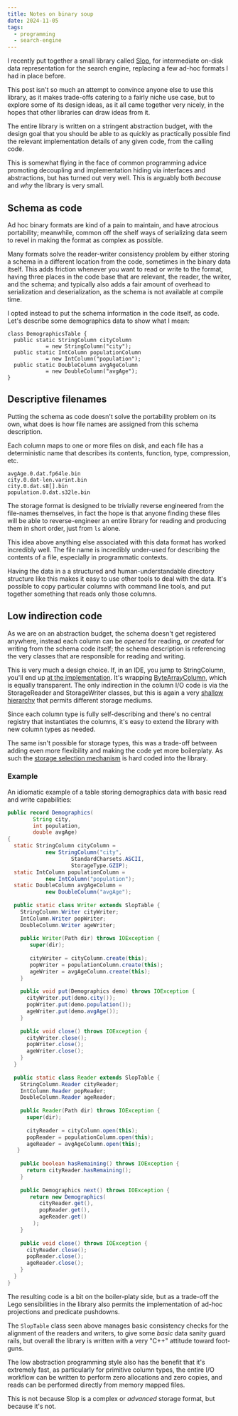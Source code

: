 ```yaml
---
title: Notes on binary soup
date: 2024-11-05
tags:
  - programming
  - search-engine
---
```

I recently put together a small library called [Slop](https://github.com/MarginaliaSearch/SlopData), for intermediate on-disk data representation for the search engine, replacing a few ad-hoc formats I had in place before.  

This post isn't so much an attempt to convince anyone else to use this library, as it makes trade-offs catering to a fairly niche use case, but to explore some of its design ideas, as it all came together very nicely, in the hopes that other libraries can draw ideas from it.

The entire library is written on a stringent abstraction budget, with the design goal that you should be able to as quickly as practically possible find the relevant implementation details of any given code, from the calling code.   

This is somewhat  flying in the face of common programming advice promoting decoupling and implementation hiding via interfaces and abstractions, but has turned out very well.  This is arguably both *because* and *why*  the library is very small.

## Schema as code

Ad hoc binary formats are kind of a pain to maintain, and have atrocious portability; meanwhile, common off the shelf ways of serializing data seem to revel in making the format as complex as possible.  

Many formats solve the reader-writer consistency problem by either storing a schema in a different location from the code, sometimes in the binary data itself.   This adds friction whenever you want to read or write to the format, having three places in the code base that are relevant, the reader, the writer, and the schema; and typically also adds a fair amount of overhead to serialization and deserialization, as the schema is not available at compile time.

I opted instead to put the schema information in the code itself, as code.   Let's describe some demographics data to show what I mean:

```
class DemographicsTable {
  public static StringColumn cityColumn 
            = new StringColumn("city");  
  public static IntColumn populationColumn 
            = new IntColumn("population");  
  public static DoubleColumn avgAgeColumn 
            = new DoubleColumn("avgAge");
}
```

## Descriptive filenames

Putting the schema as code doesn't solve the portability problem on its own, what does is how file names are assigned from this schema description.  

Each column maps to one or more files on disk, and each file has a deterministic name that describes its contents, function, type, compression, etc.  

```
avgAge.0.dat.fp64le.bin  
city.0.dat-len.varint.bin  
city.0.dat.s8[].bin
population.0.dat.s32le.bin
```

The storage format is designed to be trivially reverse engineered from the file-names themselves, in fact the hope is that anyone finding these files will be able to reverse-engineer an entire library for reading and producing them in short order, just from `ls` alone.

This idea above anything else associated with this data format has worked incredibly well.  The file name is incredibly under-used for describing the contents of a file, especially in programmatic contexts.

Having the data in a a structured and human-understandable directory structure like this makes it easy to use other tools to deal with the data.  It's possible to copy particular columns with command line tools, and put together something that reads only those columns.  

## Low indirection code

As we are on an abstraction budget, the schema doesn't get registered anywhere, instead each column can be *opened* for reading, or *created* for writing from the schema code itself; the schema description is referencing the very classes that are responsible for reading and writing.   

This is very much a design choice.  If, in an IDE, you jump to StringColumn, you'll end up  [at the implementation](https://github.com/MarginaliaSearch/SlopData/blob/master/src/main/java/nu/marginalia/slop/column/string/StringColumn.java).   It's wrapping [ByteArrayColumn](https://github.com/MarginaliaSearch/SlopData/blob/master/src/main/java/nu/marginalia/slop/column/array/ByteArrayColumn.java), which is equally transparent.  The only indirection in the column I/O code is via the StorageReader and StorageWriter classes,  but this is again a very [shallow hierarchy](https://github.com/MarginaliaSearch/SlopData/tree/master/src/main/java/nu/marginalia/slop/storage) that permits different storage mediums. 

Since each column type is fully self-describing and there's no central registry that instantiates the columns, it's easy to extend the library with new column types as needed.

The same isn't possible for storage types, this was a trade-off between adding even more flexibility and making the code yet more boilerplaty.  As such the [storage selection mechanism](https://github.com/MarginaliaSearch/SlopData/blob/master/src/main/java/nu/marginalia/slop/storage/Storage.java) is hard coded into the library.

### Example

An idiomatic example of a table storing demographics data with basic read and write capabilities:

```java
public record Demographics(
		String city, 
		int population, 
		double avgAge) 
{  
  static StringColumn cityColumn = 
            new StringColumn("city", 
			        StandardCharsets.ASCII, 
                    StorageType.GZIP);  
  static IntColumn populationColumn = 
            new IntColumn("population");  
  static DoubleColumn avgAgeColumn = 
            new DoubleColumn("avgAge");  
  
  public static class Writer extends SlopTable {  
    StringColumn.Writer cityWriter;  
    IntColumn.Writer popWriter;  
    DoubleColumn.Writer ageWriter;  
  
    public Writer(Path dir) throws IOException {  
       super(dir);  
  
       cityWriter = cityColumn.create(this);  
       popWriter = populationColumn.create(this);  
       ageWriter = avgAgeColumn.create(this);  
    }  
  
    public void put(Demographics demo) throws IOException {  
      cityWriter.put(demo.city());  
      popWriter.put(demo.population());  
      ageWriter.put(demo.avgAge());  
    }  
  
    public void close() throws IOException {  
      cityWriter.close();  
      popWriter.close();  
      ageWriter.close();  
    }  
  }  
  
  public static class Reader extends SlopTable {
    StringColumn.Reader cityReader;  
    IntColumn.Reader popReader;  
    DoubleColumn.Reader ageReader;  
  
    public Reader(Path dir) throws IOException {  
      super(dir);  
  
      cityReader = cityColumn.open(this);  
      popReader = populationColumn.open(this);  
      ageReader = avgAgeColumn.open(this);  
   }  
  
    public boolean hasRemaining() throws IOException {  
      return cityReader.hasRemaining();  
    }  
  
    public Demographics next() throws IOException {  
       return new Demographics(  
          cityReader.get(),  
          popReader.get(),  
          ageReader.get()
        );  
    }
    
    public void close() throws IOException {  
      cityReader.close();  
      popReader.close();  
      ageReader.close();  
    }  
  }  
}
```

 The resulting code is a bit on the boiler-platy side, but as a trade-off the Lego sensibilities in the library also permits the implementation of ad-hoc projections and predicate pushdowns.  

The `SlopTable` class seen above manages basic consistency checks for the alignment of the readers and writers, to give some *basic* data sanity guard rails, but overall the library is written with a very "C++" attitude toward foot-guns.  

The low abstraction programming style also has the benefit that it's extremely fast, as particularly for primitive column types, the entire I/O workflow can be written to perform zero allocations and zero copies, and reads can be performed directly from memory mapped files.    

This is not because Slop is a complex or *advanced* storage format, but because it's not. 
